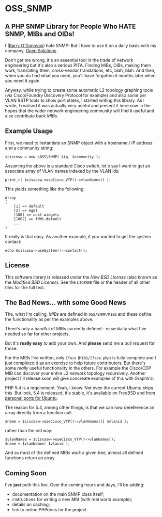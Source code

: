 OSS_SNMP
========

A PHP SNMP Library for People Who HATE SNMP, MIBs and OIDs!
------------------------------------------------------------

I ([Barry O'Donovan](http://www,barryodonovan.com/)) hate SNMP! But I have
to use it on a daily basis with my company, [Open
Solutions](http://www.opensolutions.ie/).

Don't get me wrong, it's an essential tool in the trade of network engineering
but it's also a serious PITA. Finding MIBs, OIBs, making them work, translating
them, cross-vendor translations, etc, blah, blah. And then, when you do find what
you need, you'll have forgotten it months later when you need it again.

Anyway, while trying to create some automatic L2 topology graphing tools
(via Cisco/Foundry Discovery Protocol for example) and also some per VLAN
RSTP tools to show port states, I started writing this library. As I wrote, I
realised it was actually very useful and present it here now in the hopes
that the wider network engineering community will find it useful and also
contribute back *MIBs*.


Example Usage
-------------

First, we need to instantiate an SNMP object with a hostname / IP address and
a community string:

    $ciscosw = new \OSS\SNMP( $ip, $community );

Assuming the above is a standard Cisco switch, let's say I want to get an
associate array of VLAN names indexed by the VLAN ids:

    print_r( $ciscosw->useCisco_VTP()->vlanNames() );

This yields something like the following:

    Array
    (
        [1] => default
        [2] => mgmt
        [100] => cust-widgets
        [1002] => fddi-default
        ...
    )

It really is that easy. As another example, if you wanted to get the system contact:

    echo $ciscosw->useSystem()->contact();


License
-------

This software library is released under the *New BSD License* (also known as the
*Modified BSD License*). See the `LICENSE` file or the header of all other files
for the full text.


The Bad News... with some Good News
------------------------------------

The, what I'm calling, *MIBs* are defined in `OSS/SNMP/MIBS` and these define the functionality as per the examples above.

There's only a handful of MIBs currently defined - essentially what I've needed so far for other projects.

But it's **really easy** to add your own. And **please** send me a pull request for those.

For the MIBs I've written, only `Iface` (`MIBS/Iface.php`) is fully complete and I
just completed it as an exercise to help future contributors. But there's some *really* useful
functionality in the others. For example the Cisco/CDP MIB can discover your entire L2 network
topology recursively. Another project I'll release soon will give concreate examples of this
with GraphViz.

PHP 5.4 is a requirement. Yeah, I know. Not even the current Ubuntu ships this. But
look, 5.4 is released, it's stable, it's available on FreeBSD and
[from personal ports for Ubuntu](http://www.barryodonovan.com/index.php/2012/05/22/ubuntu-12-04-precise-pangolin-and-php-5-4-again).

The reason for 5.4, among other things, is that we can now dereference an array directly from a function call:

    $name = $ciscosw->useCisco_VTP()->vlanNames()[ $vlanid ];

rather than the old way:

    $vlanNames = $ciscosw->useCisco_VTP()->vlanNames();
    $name = $vlanNames[ $vlanid ];

And as most of the defined MIBs *walk* a given tree, almost all defined functions return an array.


Coming Soon
-----------

I've **just** puth this live. Over the coming hours and days, I'll be adding:

* documentation on the main SNMP class itself;
* instructions for writing a new MIB (with real world example);
* details on caching;
* link to online PHPdocs for the project.



